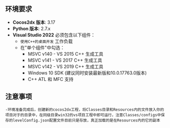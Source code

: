 
## 环境要求
- **Cocos2dx 版本**: 3.17
- **Python 版本**: 2.7.x
- **Visual Studio 2022** 必须包含以下组件：
  - `使用C++的桌面开发` 工作负载
  - 在"单个组件"中勾选：
    - MSVC v140 - VS 2015 C++ 生成工具
    - MSVC v141 - VS 2017 C++ 生成工具
    - MSVC v142 - VS 2019 C++ 生成工具
    - Windows 10 SDK (建议同时安装最新版和10.0.17763.0版本)
    - C++ ATL 和 MFC 支持
      
## 注意事项
    -环境准备完成后，创建新的cocos2dx工程，将Classes目录和Resources内的文件放入你的项目对于的目录中，在同级目录win32的vs项目工程中即可运行，注意Classes/configs中保存的levelConfig.json配置文件目前只是存放，真正加载的是在Resources内的它的副本

